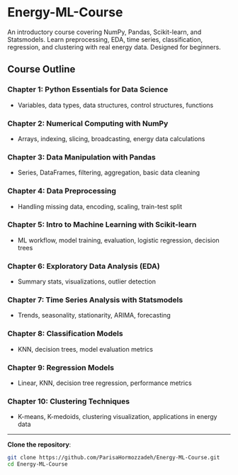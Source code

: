 # Energy-ML-Course
An introductory course covering NumPy, Pandas, Scikit-learn, and Statsmodels. Learn preprocessing, EDA, time series, classification, regression, and clustering with real energy data. Designed for beginners.

## Course Outline

### Chapter 1: Python Essentials for Data Science
- Variables, data types, data structures, control structures, functions

### Chapter 2: Numerical Computing with NumPy
- Arrays, indexing, slicing, broadcasting, energy data calculations

### Chapter 3: Data Manipulation with Pandas
- Series, DataFrames, filtering, aggregation, basic data cleaning

### Chapter 4: Data Preprocessing
- Handling missing data, encoding, scaling, train-test split

### Chapter 5: Intro to Machine Learning with Scikit-learn
- ML workflow, model training, evaluation, logistic regression, decision trees

### Chapter 6: Exploratory Data Analysis (EDA)
- Summary stats, visualizations, outlier detection

### Chapter 7: Time Series Analysis with Statsmodels
- Trends, seasonality, stationarity, ARIMA, forecasting

### Chapter 8: Classification Models
- KNN, decision trees, model evaluation metrics

### Chapter 9: Regression Models
- Linear, KNN, decision tree regression, performance metrics

### Chapter 10: Clustering Techniques
- K-means, K-medoids, clustering visualization, applications in energy data

---

 **Clone the repository**:
```bash
git clone https://github.com/ParisaHormozzadeh/Energy-ML-Course.git
cd Energy-ML-Course
